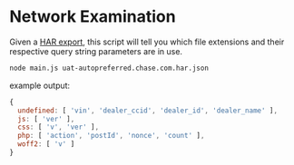 # Network Examination

Given a [HAR export](https://support.google.com/admanager/answer/10358597?hl=en), this script will tell you which file extensions and their respective query string parameters are in use.

```bash
node main.js uat-autopreferred.chase.com.har.json
```

example output:

```javascript
{
  undefined: [ 'vin', 'dealer_ccid', 'dealer_id', 'dealer_name' ],
  js: [ 'ver' ],
  css: [ 'v', 'ver' ],
  php: [ 'action', 'postId', 'nonce', 'count' ],
  woff2: [ 'v' ]
}
```
